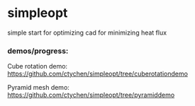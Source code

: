 # simpleopt
simple start for optimizing cad for minimizing heat flux

### demos/progress:

Cube rotation demo: https://github.com/ctychen/simpleopt/tree/cuberotationdemo

Pyramid mesh demo: https://github.com/ctychen/simpleopt/tree/pyramiddemo
